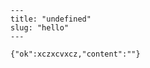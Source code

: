 
    ---
    title: "undefined"
    slug: "hello"
    ---
    
    {"ok":xczxcvxcz,"content":""}
    